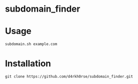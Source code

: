 # subdomain_finder

# Usage

```bash
subdomain.sh example.com
```

# Installation

```
git clone https://github.com/d4rkh0rse/subdomain_finder.git
```
